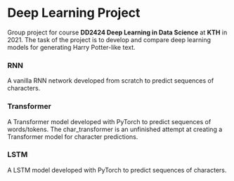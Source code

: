 # Deep Learning Project
Group project for course **DD2424 Deep Learning in Data Science** at **KTH** in 2021.
The task of the project is to develop and compare deep learning models for generating Harry Potter-like text.

### RNN
A vanilla RNN network developed from scratch to predict sequences of characters.

### Transformer
A Transformer model developed with PyTorch to predict sequences of words/tokens. The char_transformer is an unfinished attempt at creating a Transformer model for character predictions.

### LSTM
A LSTM model developed with PyTorch to predict sequences of characters.

